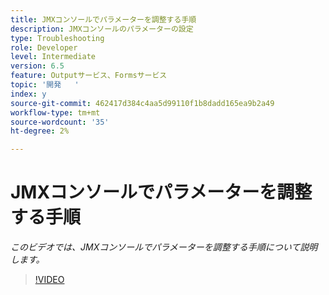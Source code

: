 ```yaml
---
title: JMXコンソールでパラメーターを調整する手順
description: JMXコンソールのパラメーターの設定
type: Troubleshooting
role: Developer
level: Intermediate
version: 6.5
feature: Outputサービス、Formsサービス
topic: '開発   '
index: y
source-git-commit: 462417d384c4aa5d99110f1b8dadd165ea9b2a49
workflow-type: tm+mt
source-wordcount: '35'
ht-degree: 2%

---
```



# JMXコンソールでパラメーターを調整する手順

*このビデオでは、JMXコンソールでパラメーターを調整する手順について説明します。*

>[!VIDEO](https://video.tv.adobe.com/v/335554?quality=9&learn=on)


